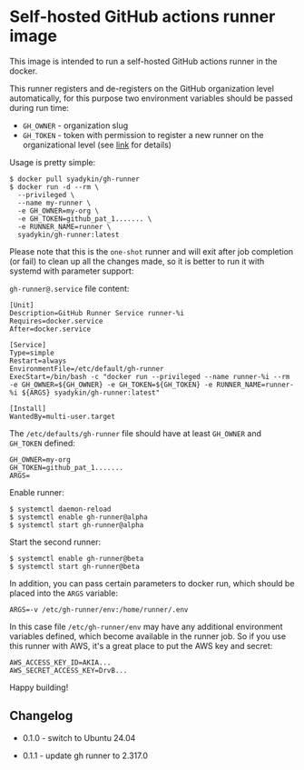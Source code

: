 Self-hosted GitHub actions runner image
=======================================

This image is intended to run a self-hosted GitHub actions runner in the docker.

This runner registers and de-registers on the GitHub organization level automatically, for this purpose two environment variables should be passed during run time:

* `GH_OWNER` - organization slug
* `GH_TOKEN` - token with permission to register a new runner on the organizational level (see [link](https://docs.github.com/en/rest/actions/self-hosted-runners?apiVersion=2022-11-28#create-a-registration-token-for-an-organization) for details)

Usage is pretty simple:

```
$ docker pull syadykin/gh-runner
$ docker run -d --rm \
  --privileged \
  --name my-runner \
  -e GH_OWNER=my-org \
  -e GH_TOKEN=github_pat_1....... \
  -e RUNNER_NAME=runner \
  syadykin/gh-runner:latest
```
Please note that this is the `one-shot` runner and will exit after job completion (or fail) to clean up all the changes made, so it is better to run it with systemd with parameter support:

`gh-runner@.service` file content:

```
[Unit]
Description=GitHub Runner Service runner-%i
Requires=docker.service
After=docker.service

[Service]
Type=simple
Restart=always
EnvironmentFile=/etc/default/gh-runner
ExecStart=/bin/bash -c "docker run --privileged --name runner-%i --rm -e GH_OWNER=${GH_OWNER} -e GH_TOKEN=${GH_TOKEN} -e RUNNER_NAME=runner-%i ${ARGS} syadykin/gh-runner:latest"

[Install]
WantedBy=multi-user.target
```

The `/etc/defaults/gh-runner` file should have at least `GH_OWNER` and `GH_TOKEN` defined:

```
GH_OWNER=my-org
GH_TOKEN=github_pat_1.......
ARGS=
```

Enable runner:

```
$ systemctl daemon-reload
$ systemctl enable gh-runner@alpha
$ systemctl start gh-runner@alpha
```

Start the second runner:

```
$ systemctl enable gh-runner@beta
$ systemctl start gh-runner@beta
```

In addition, you can pass certain parameters to docker run, which should be placed into the `ARGS` variable:

```
ARGS=-v /etc/gh-runner/env:/home/runner/.env
```

In this case file `/etc/gh-runner/env` may have any additional environment variables defined, which become available in the runner job. So if you use this runner with AWS, it's a great place to put the AWS key and secret:

```
AWS_ACCESS_KEY_ID=AKIA...
AWS_SECRET_ACCESS_KEY=DrvB...
```

Happy building!

Changelog
--------

* 0.1.0 - switch to Ubuntu 24.04

* 0.1.1 - update gh runner to 2.317.0
